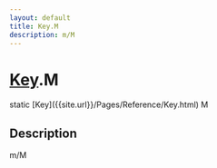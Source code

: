 ```yaml
---
layout: default
title: Key.M
description: m/M
---
```

# [Key]({{site.url}}/Pages/Reference/Key.html).M

<div class='signature' markdown='1'>
static [Key]({{site.url}}/Pages/Reference/Key.html) M
</div>

## Description
m/M

